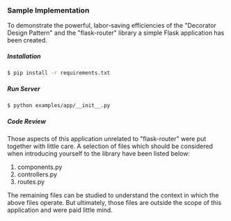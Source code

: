 ### Sample Implementation

To demonstrate the powerful, labor-saving efficiencies of the "Decorator Design Pattern" and the "flask-router" library a simple Flask application has been created.

##### Installation

```bash
$ pip install -r requirements.txt
```

##### Run Server

```bash
$ python examples/app/__init__.py
```

##### Code Review

Those aspects of this application unrelated to "flask-router" were put together with little care. A selection of files which should be considered when introducing yourself to the library have been listed below:

1. components.py
2. controllers.py
3. routes.py

The remaining files can be studied to understand the context in which the above files operate. But ultimately, those files are outside the scope of this application and were paid little mind.